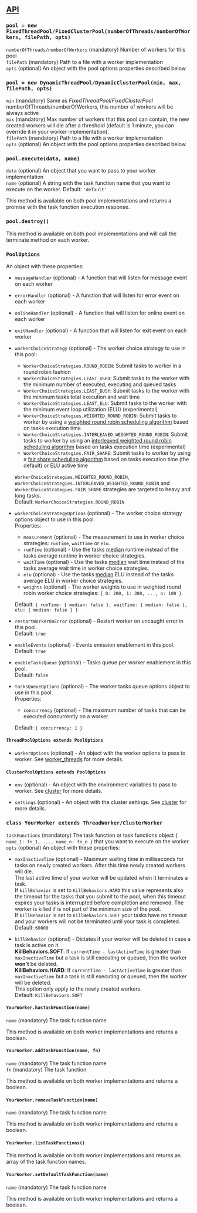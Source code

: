 ## [API](https://poolifier.github.io/poolifier/)

### `pool = new FixedThreadPool/FixedClusterPool(numberOfThreads/numberOfWorkers, filePath, opts)`

`numberOfThreads/numberOfWorkers` (mandatory) Number of workers for this pool  
`filePath` (mandatory) Path to a file with a worker implementation  
`opts` (optional) An object with the pool options properties described below

### `pool = new DynamicThreadPool/DynamicClusterPool(min, max, filePath, opts)`

`min` (mandatory) Same as _FixedThreadPool_/_FixedClusterPool_ numberOfThreads/numberOfWorkers, this number of workers will be always active  
`max` (mandatory) Max number of workers that this pool can contain, the new created workers will die after a threshold (default is 1 minute, you can override it in your worker implementation).  
`filePath` (mandatory) Path to a file with a worker implementation  
`opts` (optional) An object with the pool options properties described below

### `pool.execute(data, name)`

`data` (optional) An object that you want to pass to your worker implementation  
`name` (optional) A string with the task function name that you want to execute on the worker. Default: `'default'`

This method is available on both pool implementations and returns a promise with the task function execution response.

### `pool.destroy()`

This method is available on both pool implementations and will call the terminate method on each worker.

### `PoolOptions`

An object with these properties:

- `messageHandler` (optional) - A function that will listen for message event on each worker
- `errorHandler` (optional) - A function that will listen for error event on each worker
- `onlineHandler` (optional) - A function that will listen for online event on each worker
- `exitHandler` (optional) - A function that will listen for exit event on each worker
- `workerChoiceStrategy` (optional) - The worker choice strategy to use in this pool:

  - `WorkerChoiceStrategies.ROUND_ROBIN`: Submit tasks to worker in a round robin fashion
  - `WorkerChoiceStrategies.LEAST_USED`: Submit tasks to the worker with the minimum number of executed, executing and queued tasks
  - `WorkerChoiceStrategies.LEAST_BUSY`: Submit tasks to the worker with the minimum tasks total execution and wait time
  - `WorkerChoiceStrategies.LEAST_ELU`: Submit tasks to the worker with the minimum event loop utilization (ELU) (experimental)
  - `WorkerChoiceStrategies.WEIGHTED_ROUND_ROBIN`: Submit tasks to worker by using a [weighted round robin scheduling algorithm](./src/pools/selection-strategies/README.md#weighted-round-robin) based on tasks execution time
  - `WorkerChoiceStrategies.INTERLEAVED_WEIGHTED_ROUND_ROBIN`: Submit tasks to worker by using an [interleaved weighted round robin scheduling algorithm](./src/pools/selection-strategies/README.md#interleaved-weighted-round-robin) based on tasks execution time (experimental)
  - `WorkerChoiceStrategies.FAIR_SHARE`: Submit tasks to worker by using a [fair share scheduling algorithm](./src/pools/selection-strategies/README.md#fair-share) based on tasks execution time (the default) or ELU active time

  `WorkerChoiceStrategies.WEIGHTED_ROUND_ROBIN`, `WorkerChoiceStrategies.INTERLEAVED_WEIGHTED_ROUND_ROBIN` and `WorkerChoiceStrategies.FAIR_SHARE` strategies are targeted to heavy and long tasks.  
  Default: `WorkerChoiceStrategies.ROUND_ROBIN`

- `workerChoiceStrategyOptions` (optional) - The worker choice strategy options object to use in this pool.  
  Properties:

  - `measurement` (optional) - The measurement to use in worker choice strategies: `runTime`, `waitTime` or `elu`.
  - `runTime` (optional) - Use the tasks [median](./src/pools/selection-strategies/README.md#median) runtime instead of the tasks average runtime in worker choice strategies.
  - `waitTime` (optional) - Use the tasks [median](./src/pools/selection-strategies/README.md#median) wait time instead of the tasks average wait time in worker choice strategies.
  - `elu` (optional) - Use the tasks [median](./src/pools/selection-strategies/README.md#median) ELU instead of the tasks average ELU in worker choice strategies.
  - `weights` (optional) - The worker weights to use in weighted round robin worker choice strategies: `{ 0: 200, 1: 300, ..., n: 100 }`.

  Default: `{ runTime: { median: false }, waitTime: { median: false }, elu: { median: false } }`

- `restartWorkerOnError` (optional) - Restart worker on uncaught error in this pool.  
  Default: `true`
- `enableEvents` (optional) - Events emission enablement in this pool.  
  Default: `true`
- `enableTasksQueue` (optional) - Tasks queue per worker enablement in this pool.  
  Default: `false`

- `tasksQueueOptions` (optional) - The worker tasks queue options object to use in this pool.  
  Properties:

  - `concurrency` (optional) - The maximum number of tasks that can be executed concurrently on a worker.

  Default: `{ concurrency: 1 }`

#### `ThreadPoolOptions extends PoolOptions`

- `workerOptions` (optional) - An object with the worker options to pass to worker. See [worker_threads](https://nodejs.org/api/worker_threads.html#worker_threads_new_worker_filename_options) for more details.

#### `ClusterPoolOptions extends PoolOptions`

- `env` (optional) - An object with the environment variables to pass to worker. See [cluster](https://nodejs.org/api/cluster.html#cluster_cluster_fork_env) for more details.

- `settings` (optional) - An object with the cluster settings. See [cluster](https://nodejs.org/api/cluster.html#cluster_cluster_settings) for more details.

### `class YourWorker extends ThreadWorker/ClusterWorker`

`taskFunctions` (mandatory) The task function or task functions object `{ name_1: fn_1, ..., name_n: fn_n }` that you want to execute on the worker  
`opts` (optional) An object with these properties:

- `maxInactiveTime` (optional) - Maximum waiting time in milliseconds for tasks on newly created workers. After this time newly created workers will die.  
  The last active time of your worker will be updated when it terminates a task.  
  If `killBehavior` is set to `KillBehaviors.HARD` this value represents also the timeout for the tasks that you submit to the pool, when this timeout expires your tasks is interrupted before completion and removed. The worker is killed if is not part of the minimum size of the pool.  
  If `killBehavior` is set to `KillBehaviors.SOFT` your tasks have no timeout and your workers will not be terminated until your task is completed.  
  Default: `60000`

- `killBehavior` (optional) - Dictates if your worker will be deleted in case a task is active on it.  
  **KillBehaviors.SOFT**: If `currentTime - lastActiveTime` is greater than `maxInactiveTime` but a task is still executing or queued, then the worker **won't** be deleted.  
  **KillBehaviors.HARD**: If `currentTime - lastActiveTime` is greater than `maxInactiveTime` but a task is still executing or queued, then the worker will be deleted.  
  This option only apply to the newly created workers.  
  Default: `KillBehaviors.SOFT`

#### `YourWorker.hasTaskFunction(name)`

`name` (mandatory) The task function name

This method is available on both worker implementations and returns a boolean.

#### `YourWorker.addTaskFunction(name, fn)`

`name` (mandatory) The task function name  
`fn` (mandatory) The task function

This method is available on both worker implementations and returns a boolean.

#### `YourWorker.removeTaskFunction(name)`

`name` (mandatory) The task function name

This method is available on both worker implementations and returns a boolean.

#### `YourWorker.listTaskFunctions()`

This method is available on both worker implementations and returns an array of the task function names.

#### `YourWorker.setDefaultTaskFunction(name)`

`name` (mandatory) The task function name

This method is available on both worker implementations and returns a boolean.
